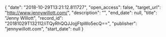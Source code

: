 {
  "date": "2018-10-29T13:21:12.811727", 
  "open_access": false, 
  "target_url": "http://www.jennywillott.com/", 
  "description": "", 
  "end_date": null, 
  "title": "Jenny WIllott", 
  "record_id": "20181029T132112/iTQyRhQQJJojjFtpWo5ecQ==", 
  "publisher": "jennywillott.com", 
  "start_date": null
}

